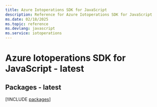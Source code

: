 ```yaml
---
title: Azure Iotoperations SDK for JavaScript
description: Reference for Azure Iotoperations SDK for JavaScript
ms.date: 02/18/2025
ms.topic: reference
ms.devlang: javascript
ms.service: iotoperations
---
```

# Azure Iotoperations SDK for JavaScript - latest
## Packages - latest
[!INCLUDE [packages](iotoperations-index.md)]
